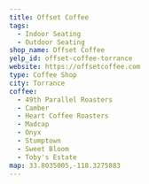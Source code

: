 ```yaml
---
title: Offset Coffee
tags:
  - Indoor Seating
  - Outdoor Seating
shop_name: Offset Coffee
yelp_id: offset-coffee-torrance
website: https://offsetcoffee.com
type: Coffee Shop
city: Torrance
coffee:
  - 49th Parallel Roasters
  - Camber
  - Heart Coffee Roasters
  - Madcap
  - Onyx
  - Stumptown
  - Sweet Bloom
  - Toby's Estate
map: 33.8035005,-118.3275883
---
```

